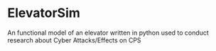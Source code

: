 # ElevatorSim
An functional model of an elevator written in python used to conduct research about Cyber Attacks/Effects on CPS
